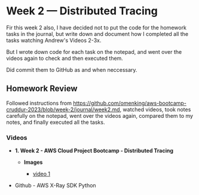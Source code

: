 # Week 2 — Distributed Tracing

Fir this week 2 also, I have decided not to put the code for the homework tasks in the journal, but write down and document how I completed all the tasks watching Andrew's Videos 2-3x.

But I wrote down code for each task on the notepad, and went over the videos again to check and then executed them.

Did commit them to GitHub as and when neccessary.


## Homework Review

Followed instructions from https://github.com/omenking/aws-bootcamp-cruddur-2023/blob/week-2/journal/week2.md, watched videos, took notes carefully on the notepad,
went over the videos again, compared them to my notes, and finally executed all the tasks.

### Videos

- **1. Week 2 - AWS Cloud Project Bootcamp - Distributed Tracing**

     - **Images**

        - [video 1](https://github.com/omenking/aws-bootcamp-cruddur-2023/blob/week-2/journal/week2.md)


- Github - AWS X-Ray SDK Python



